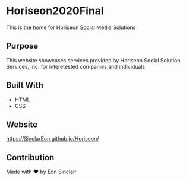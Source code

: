 # Horiseon2020Final
This is the home for Horiseon Social Media Solutions

## Purpose
This website showcases services provided by Horiseon Social Solution Services, Inc. for  interetested companies and individuals

## Built With
* HTML
* CSS

## Website
https://SinclarEon.github.io/Horiseon/

## Contribution
Made with ❤️ by Eon Sinclair
